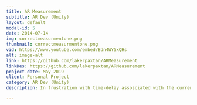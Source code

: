 ```yaml
---
title: AR Measurement
subtitle: AR Dev (Unity)
layout: default
modal-id: 5
date: 2014-07-14
img: correctmeasurmentone.png
thumbnail: correctmeasurmentone.png
vid: https://www.youtube.com/embed/Bdn4WY5xQHs
alt: image-alt
link: https://github.com/lakerpaxtan/ARMeasurement
linkDes: https://github.com/lakerpaxtan/ARMeasurement
project-date: May 2019
client: Personal Project
category: AR Dev (Unity)
description: In frustration with time-delay assosciated with the current measurment app that all iPhone come preloaded with, I wanted to make my own measurment app. It's a fairly simple and convenient app that leans on ARCore heavily and allows you to measure between any two points without any delay. The cost of removing the delay comes with loss of accuracy if measuring too quickly. 

---
```

